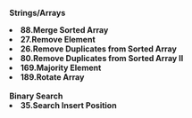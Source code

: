 <strong>Strings/Arrays</storng>
<li>88.Merge Sorted Array</li>
<li>27.Remove Element</li>
<li>26.Remove Duplicates from Sorted Array</li>
<li>80.Remove Duplicates from Sorted Array II</li>
<li>169.Majority Element</li>
<li>189.Rotate Array</li>
<br>
<storng>Binary Search</storng>
<li>35.Search Insert Position</li>
